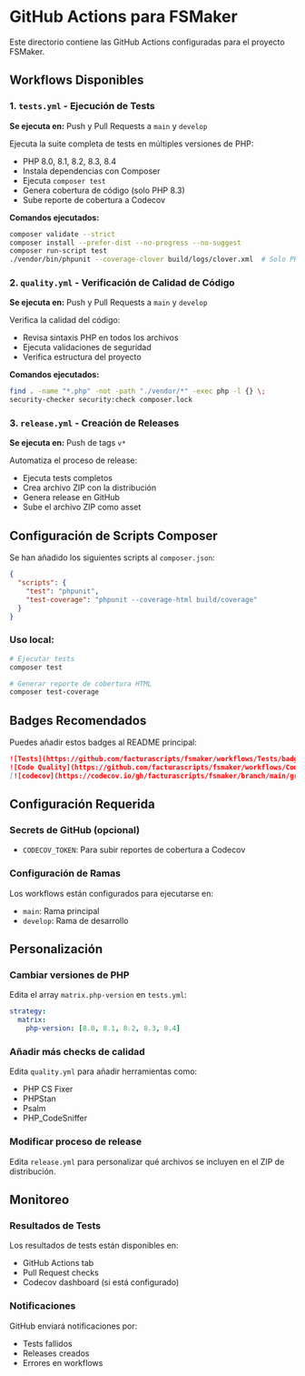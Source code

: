 # GitHub Actions para FSMaker

Este directorio contiene las GitHub Actions configuradas para el proyecto FSMaker.

## Workflows Disponibles

### 1. `tests.yml` - Ejecución de Tests
**Se ejecuta en:** Push y Pull Requests a `main` y `develop`

Ejecuta la suite completa de tests en múltiples versiones de PHP:
- PHP 8.0, 8.1, 8.2, 8.3, 8.4
- Instala dependencias con Composer
- Ejecuta `composer test`
- Genera cobertura de código (solo PHP 8.3)
- Sube reporte de cobertura a Codecov

**Comandos ejecutados:**
```bash
composer validate --strict
composer install --prefer-dist --no-progress --no-suggest
composer run-script test
./vendor/bin/phpunit --coverage-clover build/logs/clover.xml  # Solo PHP 8.3
```

### 2. `quality.yml` - Verificación de Calidad de Código
**Se ejecuta en:** Push y Pull Requests a `main` y `develop`

Verifica la calidad del código:
- Revisa sintaxis PHP en todos los archivos
- Ejecuta validaciones de seguridad
- Verifica estructura del proyecto

**Comandos ejecutados:**
```bash
find . -name "*.php" -not -path "./vendor/*" -exec php -l {} \;
security-checker security:check composer.lock
```

### 3. `release.yml` - Creación de Releases
**Se ejecuta en:** Push de tags `v*`

Automatiza el proceso de release:
- Ejecuta tests completos
- Crea archivo ZIP con la distribución
- Genera release en GitHub
- Sube el archivo ZIP como asset

## Configuración de Scripts Composer

Se han añadido los siguientes scripts al `composer.json`:

```json
{
  "scripts": {
    "test": "phpunit",
    "test-coverage": "phpunit --coverage-html build/coverage"
  }
}
```

### Uso local:
```bash
# Ejecutar tests
composer test

# Generar reporte de cobertura HTML
composer test-coverage
```

## Badges Recomendados

Puedes añadir estos badges al README principal:

```markdown
![Tests](https://github.com/facturascripts/fsmaker/workflows/Tests/badge.svg)
![Code Quality](https://github.com/facturascripts/fsmaker/workflows/Code%20Quality/badge.svg)
[![codecov](https://codecov.io/gh/facturascripts/fsmaker/branch/main/graph/badge.svg)](https://codecov.io/gh/facturascripts/fsmaker)
```

## Configuración Requerida

### Secrets de GitHub (opcional)
- `CODECOV_TOKEN`: Para subir reportes de cobertura a Codecov

### Configuración de Ramas
Los workflows están configurados para ejecutarse en:
- `main`: Rama principal
- `develop`: Rama de desarrollo

## Personalización

### Cambiar versiones de PHP
Edita el array `matrix.php-version` en `tests.yml`:

```yaml
strategy:
  matrix:
    php-version: [8.0, 8.1, 8.2, 8.3, 8.4]
```

### Añadir más checks de calidad
Edita `quality.yml` para añadir herramientas como:
- PHP CS Fixer
- PHPStan
- Psalm
- PHP_CodeSniffer

### Modificar proceso de release
Edita `release.yml` para personalizar qué archivos se incluyen en el ZIP de distribución.

## Monitoreo

### Resultados de Tests
Los resultados de tests están disponibles en:
- GitHub Actions tab
- Pull Request checks
- Codecov dashboard (si está configurado)

### Notificaciones
GitHub enviará notificaciones por:
- Tests fallidos
- Releases creados
- Errores en workflows